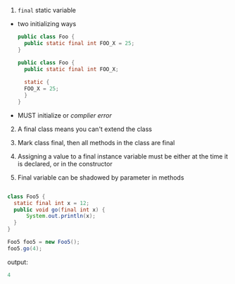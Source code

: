 1. `final` static variable
  - two initializing ways
    ```java
    public class Foo {
      public static final int FOO_X = 25;
    }
    ```
    ```java
    public class Foo {
      public static final int FOO_X;
      
      static {
      FOO_X = 25;
      }
    }
    ```
  - MUST initialize or _complier error_

2. A final class means you can't extend the class

3. Mark class final, then all methods in the class are final

4. Assigning a value to a final instance variable must be either at the time it is declared, or in the constructor

5. Final variable can be shadowed by parameter in methods
  ```java
  
  class Foo5 { 
    static final int x = 12;
    public void go(final int x) { 
        System.out.println(x);  
    } 
  }
  ```
  ```java
  Foo5 foo5 = new Foo5();
  foo5.go(4);
  ```
  output:
  ```java
  4
  ```
  

